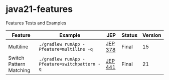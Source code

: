 # java21-features
Features Tests and Examples

|Feature|Example|JEP|Status|Version|
|---|---|---|---|---|
|Multiline|```./gradlew runApp -Pfeature=multiline -q```|[JEP 378](https://openjdk.org/jeps/378)|Final|15|
|Switch Pattern Matching|```./gradlew runApp -Pfeature=switchpattern -q```|[JEP 441](https://openjdk.org/jeps/441)|Final|21|

